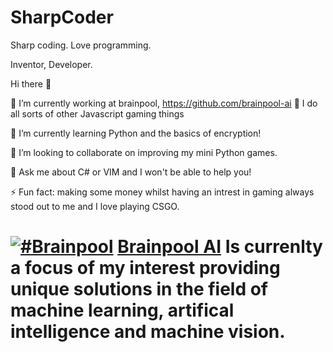 # SharpCoder
Sharp coding. Love programming. 

Inventor, Developer.

Hi there 👋

🔭 I’m currently working at brainpool, https://github.com/brainpool-ai 🌇 I do all sorts of other Javascript gaming things

🌱 I’m currently learning Python and the basics of encryption!

👯 I’m looking to collaborate on improving my mini Python games. 

💬 Ask me about C# or VIM and I won't be able to help you!

⚡ Fun fact: making some money whilst having an intrest in gaming always stood out to me and I love playing CSGO. 

# [![#Brainpool](https://brainpool.ai/assets/img/logos/logo.png)](https://brainpool.ai) [Brainpool AI](https://brainpool.ai) Is currenlty a focus of my interest providing unique solutions in the field of machine learning, artifical intelligence and machine vision. 
